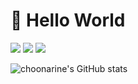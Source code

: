 # 👋 Hello World

<!-- Contacts -->
<p>
  <a href="https://choonarine.github.com" target="_blank"><img src="https://img.shields.io/badge/Tech%20Blog%20(WIP)-181717?style=flat-square&logo=github&logoColor=white" /></a>
  <a href="mailto:choonarine@gmail.com" target="_blank"><img src="https://img.shields.io/badge/Gmail-D14836?style=flat-square&logo=gmail&logoColor=white" /></a>
  <a href="https://www.instagram.com/lynnseo_" target="_blank"><img src="https://img.shields.io/badge/Instagram-E4405F?style=flat-square&logo=instagram&logoColor=white" /></a>
</p>

<!-- Stats -->
![choonarine's GitHub stats](https://github-readme-stats.vercel.app/api?username=choonarine&show_icons=true)
